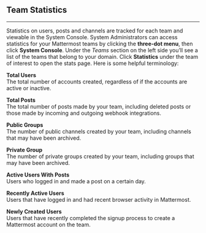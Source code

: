 ## Team Statistics
___
Statistics on users, posts and channels are tracked for each team and viewable in the System Console. System Administrators can access statistics for your Mattermost teams by clicking the **three-dot menu**, then click **System Console**. Under the *Teams* section on the left side you’ll see a list of the teams that belong to your domain. Click **Statistics** under the team of interest to open the stats page. Here is some helpful terminology:  

**Total Users**  
The total number of accounts created, regardless of if the accounts are active or inactive. 

**Total Posts**  
The total number of posts made by your team, including deleted posts or those made by incoming and outgoing webhook integrations.

**Public Groups**  
The number of public channels created by your team, including channels that may have been archived.

**Private Group**  
The number of private groups created by your team, including groups that may have been archived.

**Active Users With Posts**  
Users who logged in and made a post on a certain day.

**Recently Active Users**  
Users that have logged in and had recent browser activity in Mattermost.

**Newly Created Users**  
Users that have recently completed the signup process to create a Mattermost account on the team.
